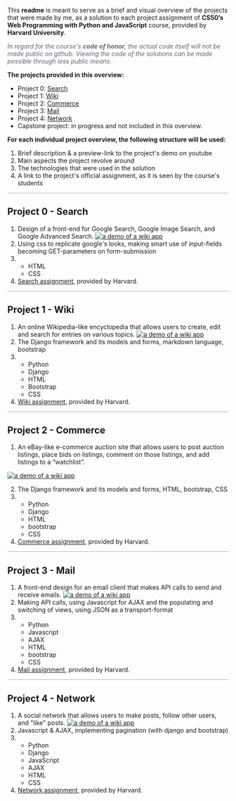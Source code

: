This **readme** is meant to serve as a brief and visual overview of the projects that were made by me, as a solution to each project assignment of **CS50’s Web Programming with Python and JavaScript** course, provided by **Harvard University**. 

<span style="color: #5F6974; font-style: italic">In regard for the course's __*code of honor*__, the actual code itself will not be made public on github. Viewing the code of the solutions can be made possible through less public means.</span>

**The projects provided in this overview:**
* Project 0: [Search](#search)
* Project 1: [Wiki](#wiki)
* Project 2: [Commerce](#commerce)
* Project 3: [Mail](#mail)
* Project 4: [Network](#network)
* Capstone project: in progress and not included in this overview.

**For each individual project overview, the following structure will be used:**
1. Brief description & a preview-link to the project's demo on youtube
2. Main aspects the project revolve around
3. The technologies that were used in the solution
4. A link to the project's official assignment, as it is seen by the course's students

<div style="border-bottom: 1px solid #ADADAD;">
</div>

<h2 id="search">Project 0 - Search</h2>

1. Design of a front-end for Google Search, Google Image Search, and Google Advanced Search.
[![a demo of a wiki app](http://img.youtube.com/vi/9GpWIUJW97E/0.jpg)](https://www.youtube.com/watch?v=9GpWIUJW97E "CS50W Project 0 - Search | Web Programming with Python and JavaScript")
2. Using css to replicate google's looks, making smart use of input-fields becoming GET-parameters on form-submission
3. * HTML
   * CSS
4. [Search assignment](https://cs50.harvard.edu/web/2020/projects/0/search/), provided by Harvard.

<div style="border-bottom: 1px solid #ADADAD;">
</div>

<h2 id="wiki">Project 1 - Wiki</h2>

1. An online Wikipedia-like encyclopedia that allows users to create, edit and search for entries on various topics.
[![a demo of a wiki app](http://img.youtube.com/vi/t_FKFZ3Xt_0/0.jpg)](https://www.youtube.com/watch?v=t_FKFZ3Xt_0 "CS50W Project 1 - Wiki")
3. The Django framework and its models and forms, markdown language, bootstrap
2. * Python
   * Django
   * HTML
   * Bootstrap
   * CSS
4. [Wiki assignment](https://cs50.harvard.edu/web/2020/projects/1/wiki/), provided by Harvard.

<div style="border-bottom: 1px solid #ADADAD;">
</div>

<h2 id="commerce">Project 2 - Commerce</h2>

1. An eBay-like e-commerce auction site that allows users to post auction listings, place bids on listings, comment on those listings, and add listings to a “watchlist”.

[![a demo of a wiki app](http://img.youtube.com/vi/UX2rSODht-8/0.jpg)](https://www.youtube.com/watch?v=UX2rSODht-8 "CS50 Web | Project 2 - Commerce")

2. The Django framework and its models and forms, HTML, bootstrap, CSS
3. * Python
   * Django
   * HTML
   * bootstrap
   * CSS
4. [Commerce assignment](https://cs50.harvard.edu/web/2020/projects/2/commerce/), provided by Harvard.

<div style="border-bottom: 1px solid #ADADAD;">
</div>

<h2 id="mail">Project 3 - Mail</h2>

1. A front-end design for an email client that makes API calls to send and receive emails.
[![a demo of a wiki app](http://img.youtube.com/vi/_PS5bXFijz4/0.jpg)](https://www.youtube.com/watch?v=_PS5bXFijz4 "CS50W Project 3 - Mail")
3. Making API calls, using Javascript for AJAX and the populating and switching of views, using JSON as a transport-format
2. * Python
   * Javascript
   * AJAX
   * HTML
   * bootstrap
   * CSS
4. [Mail assignment](https://cs50.harvard.edu/web/2020/projects/3/mail/), provided by Harvard.

<div style="border-bottom: 1px solid #ADADAD;">
</div>

<h2 id="network">Project 4 - Network</h2>

1. A social network that allows users to make posts, follow other users, and "like" posts.
[![a demo of a wiki app](http://img.youtube.com/vi/NCHKfeToU2g/0.jpg)](https://www.youtube.com/watch?v=NCHKfeToU2g "CS50W Project 4 - Network")
3. Javascript & AJAX, implementing pagination (with django and bootstrap)
2. * Python
   * Django
   * JavaScript
   * AJAX
   * HTML
   * CSS
4. [Network assignment](https://cs50.harvard.edu/web/2020/projects/4/network/), provided by Harvard.
